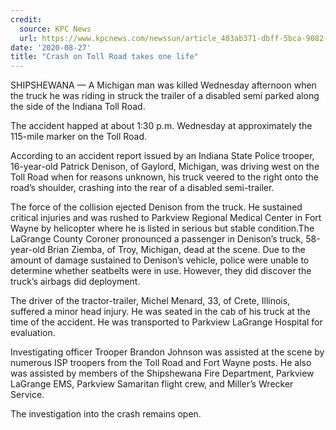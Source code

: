 ```yaml
---
credit:
  source: KPC News
  url: https://www.kpcnews.com/newssun/article_403ab371-dbff-5bca-9082-554e6b15c24f.html
date: '2020-08-27'
title: "Crash on Toll Road takes one life"
---
```

SHIPSHEWANA — A Michigan man was killed Wednesday afternoon when the truck he was riding in struck the trailer of a disabled semi parked along the side of the Indiana Toll Road.

The accident happed at about 1:30 p.m. Wednesday at approximately the 115-mile marker on the Toll Road.

According to an accident report issued by an Indiana State Police trooper, 16-year-old Patrick Denison, of Gaylord, Michigan, was driving west on the Toll Road when for reasons unknown, his truck veered to the right onto the road’s shoulder, crashing into the rear of a disabled semi-trailer.

The force of the collision ejected Denison from the truck. He sustained critical injuries and was rushed to Parkview Regional Medical Center in Fort Wayne by helicopter where he is listed in serious but stable condition.The LaGrange County Coroner pronounced a passenger in Denison’s truck, 58-year-old Brian Ziemba, of Troy, Michigan, dead at the scene. Due to the amount of damage sustained to Denison’s vehicle, police were unable to determine whether seatbelts were in use. However, they did discover the truck’s airbags did deployment.

The driver of the tractor-trailer, Michel Menard, 33, of Crete, Illinois, suffered a minor head injury. He was seated in the cab of his truck at the time of the accident. He was transported to Parkview LaGrange Hospital for evaluation.

Investigating officer Trooper Brandon Johnson was assisted at the scene by numerous ISP troopers from the Toll Road and Fort Wayne posts. He also was assisted by members of the Shipshewana Fire Department, Parkview LaGrange EMS, Parkview Samaritan flight crew, and Miller’s Wrecker Service.

The investigation into the crash remains open.
